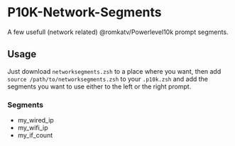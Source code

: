 # P10K-Network-Segments
A few usefull (network related) @romkatv/Powerlevel10k prompt segments.

## Usage

Just download ``networksegments.zsh`` to a place where you want, then add ``source /path/to/networksegments.zsh`` to your ``.p10k.zsh`` and add the segments you want to use either to the left or the right prompt.

### Segments
- my\_wired\_ip
- my\_wifi\_ip
- my\_if\_count
